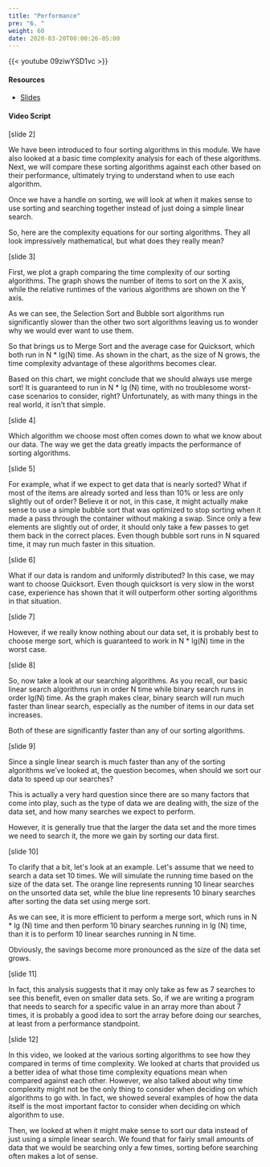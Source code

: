 ```yaml
---
title: "Performance"
pre: "6. "
weight: 60
date: 2020-03-20T00:00:26-05:00
---
```


{{< youtube 09ziwYSD1vc >}}

#### Resources

* [Slides](/3-cc310/07-searching-sorting/06-performance-slides.pptx)

#### Video Script

[slide 2]

We have been introduced to four sorting algorithms in this module. We have also
looked at a basic time complexity analysis for each of these algorithms. Next,
we will compare these sorting algorithms against each other based on their
performance, ultimately trying to understand when to use each algorithm.

Once we have a handle on sorting, we will look at when it makes sense to use
sorting and searching together instead of just doing a simple linear search.

So, here are the complexity equations for our sorting algorithms. They all look
impressively mathematical, but what does they really mean?

[slide 3]

First, we plot a graph comparing the time complexity of our sorting algorithms.
The graph shows the number of items to sort on the X axis, while the relative
runtimes of the various algorithms are shown on the Y axis.

As we can see, the Selection Sort and Bubble sort algorithms run significantly
slower than the other two sort algorithms leaving us to wonder why we would ever
want to use them.

So that brings us to Merge Sort and the average case for Quicksort, which both
run in N \* lg(N) time. As shown in the chart, as the size of N grows, the time
complexity advantage of these algorithms becomes clear.

Based on this chart, we might conclude that we should always use merge sort! It
is guaranteed to run in N \* lg (N) time, with no troublesome worst-case
scenarios to consider, right? Unfortunately, as with many things in the real
world, it isn’t that simple.

[slide 4]

Which algorithm we choose most often comes down to what we know about our data.
The way we get the data greatly impacts the performance of sorting algorithms.

[slide 5]

For example, what if we expect to get data that is nearly sorted? What if most
of the items are already sorted and less than 10% or less are only slightly out
of order? Believe it or not, in this case, it might actually make sense to use a
simple bubble sort that was optimized to stop sorting when it made a pass
through the container without making a swap. Since only a few elements are
slightly out of order, it should only take a few passes to get them back in the
correct places. Even though bubble sort runs in N squared time, it may run much
faster in this situation.

[slide 6]

What if our data is random and uniformly distributed? In this case, we may want
to choose Quicksort. Even though quicksort is very slow in the worst case,
experience has shown that it will outperform other sorting algorithms in that
situation.

[slide 7]

However, if we really know nothing about our data set, it is probably best to
choose merge sort, which is guaranteed to work in N \* lg(N) time in the worst
case.

[slide 8]

So, now take a look at our searching algorithms. As you recall, our basic linear
search algorithms run in order N time while binary search runs in order lg(N)
time. As the graph makes clear, binary search will run much faster than linear
search, especially as the number of items in our data set increases.

Both of these are significantly faster than any of our sorting algorithms.

[slide 9]

Since a single linear search is much faster than any of the sorting algorithms
we’ve looked at, the question becomes, when should we sort our data to speed up
our searches?

This is actually a very hard question since there are so many factors that come
into play, such as the type of data we are dealing with, the size of the data
set, and how many searches we expect to perform.

However, it is generally true that the larger the data set and the more times we
need to search it, the more we gain by sorting our data first.

[slide 10]

To clarify that a bit, let's look at an example. Let's assume that we need to
search a data set 10 times. We will simulate the running time based on the size
of the data set. The orange line represents running 10 linear searches on the
unsorted data set, while the blue line represents 10 binary searches after
sorting the data set using merge sort.

As we can see, it is more efficient to perform a merge sort, which runs in N \*
lg (N) time and then perform 10 binary searches running in lg (N) time, than it
is to perform 10 linear searches running in N time.

Obviously, the savings become more pronounced as the size of the data set grows.

[slide 11]

In fact, this analysis suggests that it may only take as few as 7 searches to
see this benefit, even on smaller data sets. So, if we are writing a program
that needs to search for a specific value in an array more than about 7 times,
it is probably a good idea to sort the array before doing our searches, at least
from a performance standpoint.

[slide 12]

In this video, we looked at the various sorting algorithms to see how they
compared in terms of time complexity. We looked at charts that provided us a
better idea of what those time complexity equations mean when compared against
each other. However, we also talked about why time complexity might not be the
only thing to consider when deciding on which algorithms to go with. In fact, we
showed several examples of how the data itself is the most important factor to
consider when deciding on which algorithm to use.

Then, we looked at when it might make sense to sort our data instead of just
using a simple linear search. We found that for fairly small amounts of data
that we would be searching only a few times, sorting before searching often
makes a lot of sense.
